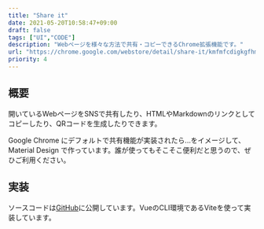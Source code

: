 ```yaml
---
title: "Share it"
date: 2021-05-20T10:58:47+09:00
draft: false
tags: ["UI","CODE"]
description: "Webページを様々な方法で共有・コピーできるChrome拡張機能です。"
url: "https://chrome.google.com/webstore/detail/share-it/kmfmfcdigkgfhmnopjfdnaikhjkmmplm/"
priority: 4
---
```



## 概要
開いているWebページをSNSで共有したり、HTMLやMarkdownのリンクとしてコピーしたり、QRコードを生成したりできます。

Google Chrome にデフォルトで共有機能が実装されたら...をイメージして、Material Design で作っています。誰が使ってもそこそこ便利だと思うので、ぜひご利用ください。

## 実装
ソースコードは[GitHub](https://github.com/psephopaiktes/share-it)に公開しています。VueのCLI環境であるViteを使って実装しています。
